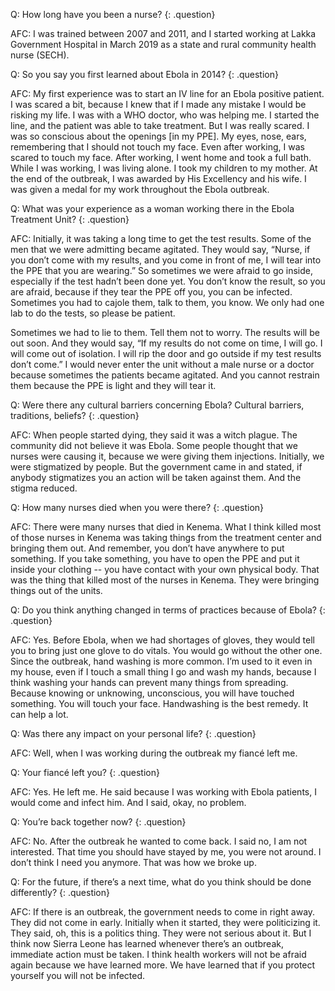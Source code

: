 Q: How long have you been a nurse?
{: .question}

AFC: I was trained between 2007 and 2011, and I started working at Lakka Government Hospital in March 2019 as a state and rural community health nurse (SECH).

Q: So you say you first learned about Ebola in 2014?
{: .question}

AFC: My first experience was to start an IV line for an Ebola positive patient. I was scared a bit, because I knew that if I made any mistake I would be risking my life. I was with a WHO doctor, who was helping me. I started the line, and the patient was able to take treatment. But I was really scared. I was so conscious about the openings [in my PPE]. My eyes, nose, ears, remembering that I should not touch my face. Even after working, I was scared to touch my face. After working, I went home and took a full bath. While I was working, I was living alone.  I took my children to my mother. At the end of the outbreak, I was awarded by His Excellency and his wife. I was given a medal for my work throughout the Ebola outbreak.

Q: What was your experience as a woman working there in the Ebola Treatment Unit?
{: .question}

AFC: Initially, it was taking a long time to get the test results. Some of the men that we were admitting became agitated. They would say, “Nurse, if you don’t come with my results, and you come in front of me, I will tear into the PPE that you are wearing.” So sometimes we were afraid to go inside, especially if the test hadn’t been done yet. You don’t know the result, so you are afraid, because if they tear the PPE off you, you can be infected. Sometimes you had to cajole them, talk to them, you know. We only had one lab to do the tests, so please be patient.        

Sometimes we had to lie to them. Tell them not to worry. The results will be out soon. And they would say, “If my results do not come on time, I will go. I will come out of isolation. I will rip the door and go outside if my test results don’t come.” I would never enter the unit without a male nurse or a doctor because sometimes the patients became agitated. And you cannot restrain them because the PPE is light and they will tear it.

Q: Were there any cultural barriers concerning Ebola? Cultural barriers, traditions, beliefs?
{: .question}

AFC: When people started dying, they said it was a witch plague. The community did not believe it was Ebola. Some people thought that we nurses were causing it, because we were giving them injections. Initially, we were stigmatized by people. But the government came in and stated, if anybody stigmatizes you an action will be taken against them. And the stigma reduced.

Q: How many nurses died when you were there?
{: .question}

AFC: There were many nurses that died in Kenema. What I think killed most of those nurses in Kenema was taking things from the treatment center and bringing them out. And remember, you don’t have anywhere to put something. If you take something, you have to open the PPE and put it inside your clothing -- you have contact with your own physical body.
That was the thing that killed most of the nurses in Kenema. They were bringing things out of the units.

Q: Do you think anything changed in terms of practices because of Ebola?
{: .question}

AFC: Yes. Before Ebola, when we had shortages of gloves, they would tell you to bring just one glove to do vitals. You would go without the other one. Since the outbreak, hand washing is more common. I’m used to it even in my house, even if I touch a small thing I go and wash my hands, because I think washing your hands can prevent many things from spreading. Because knowing or unknowing, unconscious, you will have touched something. You will touch your face. Handwashing is the best remedy. It can help a lot.      

Q: Was there any impact on your personal life?
{: .question}

AFC: Well, when I was working during the outbreak my fiancé left me.

Q: Your fiancé left you?
{: .question}

AFC: Yes. He left me. He said because I was working with Ebola patients, I would come and infect him. And I said, okay, no problem.

Q: You’re back together now?
{: .question}

AFC: No. After the outbreak he wanted to come back. I said no, I am not interested. That time you should have stayed by me, you were not around. I don’t think I need you anymore. That was how we broke up.

Q: For the future, if there’s a next time, what do you think should be done differently?
{: .question}

AFC: If there is an outbreak, the government needs to come in right away. They did not come in early. Initially when it started, they were politicizing it. They said, oh, this is a politics thing. They were not serious about it. But I think now Sierra Leone has learned whenever there’s an outbreak, immediate action must be taken. I think health workers will not be afraid again because we have learned more. We have learned that if you protect yourself you will not be infected.
